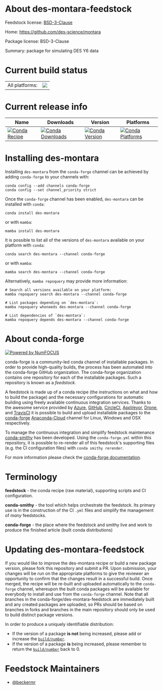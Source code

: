 About des-montara-feedstock
===========================

Feedstock license: [BSD-3-Clause](https://github.com/conda-forge/des-montara-feedstock/blob/main/LICENSE.txt)

Home: https://github.com/des-science/montara

Package license: BSD-3-Clause

Summary: package for simulating DES Y6 data

Current build status
====================


<table><tr><td>All platforms:</td>
    <td>
      <a href="https://dev.azure.com/conda-forge/feedstock-builds/_build/latest?definitionId=18724&branchName=main">
        <img src="https://dev.azure.com/conda-forge/feedstock-builds/_apis/build/status/des-montara-feedstock?branchName=main">
      </a>
    </td>
  </tr>
</table>

Current release info
====================

| Name | Downloads | Version | Platforms |
| --- | --- | --- | --- |
| [![Conda Recipe](https://img.shields.io/badge/recipe-des--montara-green.svg)](https://anaconda.org/conda-forge/des-montara) | [![Conda Downloads](https://img.shields.io/conda/dn/conda-forge/des-montara.svg)](https://anaconda.org/conda-forge/des-montara) | [![Conda Version](https://img.shields.io/conda/vn/conda-forge/des-montara.svg)](https://anaconda.org/conda-forge/des-montara) | [![Conda Platforms](https://img.shields.io/conda/pn/conda-forge/des-montara.svg)](https://anaconda.org/conda-forge/des-montara) |

Installing des-montara
======================

Installing `des-montara` from the `conda-forge` channel can be achieved by adding `conda-forge` to your channels with:

```
conda config --add channels conda-forge
conda config --set channel_priority strict
```

Once the `conda-forge` channel has been enabled, `des-montara` can be installed with `conda`:

```
conda install des-montara
```

or with `mamba`:

```
mamba install des-montara
```

It is possible to list all of the versions of `des-montara` available on your platform with `conda`:

```
conda search des-montara --channel conda-forge
```

or with `mamba`:

```
mamba search des-montara --channel conda-forge
```

Alternatively, `mamba repoquery` may provide more information:

```
# Search all versions available on your platform:
mamba repoquery search des-montara --channel conda-forge

# List packages depending on `des-montara`:
mamba repoquery whoneeds des-montara --channel conda-forge

# List dependencies of `des-montara`:
mamba repoquery depends des-montara --channel conda-forge
```


About conda-forge
=================

[![Powered by
NumFOCUS](https://img.shields.io/badge/powered%20by-NumFOCUS-orange.svg?style=flat&colorA=E1523D&colorB=007D8A)](https://numfocus.org)

conda-forge is a community-led conda channel of installable packages.
In order to provide high-quality builds, the process has been automated into the
conda-forge GitHub organization. The conda-forge organization contains one repository
for each of the installable packages. Such a repository is known as a *feedstock*.

A feedstock is made up of a conda recipe (the instructions on what and how to build
the package) and the necessary configurations for automatic building using freely
available continuous integration services. Thanks to the awesome service provided by
[Azure](https://azure.microsoft.com/en-us/services/devops/), [GitHub](https://github.com/),
[CircleCI](https://circleci.com/), [AppVeyor](https://www.appveyor.com/),
[Drone](https://cloud.drone.io/welcome), and [TravisCI](https://travis-ci.com/)
it is possible to build and upload installable packages to the
[conda-forge](https://anaconda.org/conda-forge) [Anaconda-Cloud](https://anaconda.org/)
channel for Linux, Windows and OSX respectively.

To manage the continuous integration and simplify feedstock maintenance
[conda-smithy](https://github.com/conda-forge/conda-smithy) has been developed.
Using the ``conda-forge.yml`` within this repository, it is possible to re-render all of
this feedstock's supporting files (e.g. the CI configuration files) with ``conda smithy rerender``.

For more information please check the [conda-forge documentation](https://conda-forge.org/docs/).

Terminology
===========

**feedstock** - the conda recipe (raw material), supporting scripts and CI configuration.

**conda-smithy** - the tool which helps orchestrate the feedstock.
                   Its primary use is in the construction of the CI ``.yml`` files
                   and simplify the management of *many* feedstocks.

**conda-forge** - the place where the feedstock and smithy live and work to
                  produce the finished article (built conda distributions)


Updating des-montara-feedstock
==============================

If you would like to improve the des-montara recipe or build a new
package version, please fork this repository and submit a PR. Upon submission,
your changes will be run on the appropriate platforms to give the reviewer an
opportunity to confirm that the changes result in a successful build. Once
merged, the recipe will be re-built and uploaded automatically to the
`conda-forge` channel, whereupon the built conda packages will be available for
everybody to install and use from the `conda-forge` channel.
Note that all branches in the conda-forge/des-montara-feedstock are
immediately built and any created packages are uploaded, so PRs should be based
on branches in forks and branches in the main repository should only be used to
build distinct package versions.

In order to produce a uniquely identifiable distribution:
 * If the version of a package **is not** being increased, please add or increase
   the [``build/number``](https://docs.conda.io/projects/conda-build/en/latest/resources/define-metadata.html#build-number-and-string).
 * If the version of a package **is** being increased, please remember to return
   the [``build/number``](https://docs.conda.io/projects/conda-build/en/latest/resources/define-metadata.html#build-number-and-string)
   back to 0.

Feedstock Maintainers
=====================

* [@beckermr](https://github.com/beckermr/)


<!-- dummy commit to enable rerendering -->

